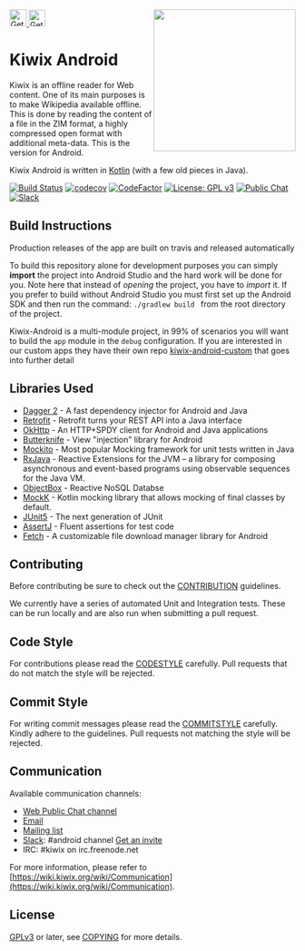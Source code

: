 <img src="https://github.com/kiwix/kiwix-android/blob/develop/Kiwix_icon_transparent_512x512.png" align="right" height='250' />
<a href="https://play.google.com/store/apps/details?id=org.kiwix.kiwixmobile" target="_blank" align="left">
  <img src="https://play.google.com/intl/en/badges/images/badge_new.png" alt="Get it on Google Play" height="30" />
</a>
<a href="https://f-droid.org/fr/packages/org.kiwix.kiwixmobile/" target="_blank" align="left">
  <img src="https://upload.wikimedia.org/wikipedia/commons/thumb/0/0d/Get_it_on_F-Droid.svg/320px-Get_it_on_F-Droid.svg.png" alt="Get it on F-Droid" height="29" />
</a>

# Kiwix Android

Kiwix is an offline reader for Web content. One of its main purposes
is to make Wikipedia available offline. This is done by reading the
content of a file in the ZIM format, a highly compressed open format
with additional meta-data. This is the version for Android.

Kiwix Android is written in [Kotlin](https://kotlinlang.org/) (with a few old
pieces in Java).

[![Build Status](https://github.com/kiwix/kiwix-android/workflows/CI/badge.svg?query=branch%3Adevelop+workflow%3ANightly)](https://github.com/kiwix/kiwix-android/actions?query=workflow%3ANightly+branch%3Adevelop)
[![codecov](https://codecov.io/gh/kiwix/kiwix-android/branch/develop/graph/badge.svg)](https://codecov.io/gh/kiwix/kiwix-android)
[![CodeFactor](https://www.codefactor.io/repository/github/kiwix/kiwix-android/badge)](https://www.codefactor.io/repository/github/kiwix/kiwix-android)
[![License: GPL v3](https://img.shields.io/badge/License-GPLv3-blue.svg)](https://www.gnu.org/licenses/gpl-3.0)
[![Public Chat](https://img.shields.io/badge/public-chat-green)](https://chat.kiwix.org)
[![Slack](https://img.shields.io/badge/Slack-chat-E01E5A)](https://kiwixoffline.slack.com)

## Build Instructions

Production releases of the app are built on travis and released automatically

To build this repository alone for development purposes you can simply
**import** the project into Android Studio and the hard work will be done
for you. Note here that instead of *opening* the project, you have to *import* it. If you prefer to build without Android Studio you must first
set up the Android SDK and then run the command: `./gradlew build `
from the root directory of the project.

Kiwix-Android is a multi-module project, in 99% of scenarios you will want to build the `app` module in the `debug` configuration.
If you are interested in our custom apps they have their own repo [kiwix-android-custom](https://github.com/kiwix/kiwix-android-custom
) that goes into further detail

## Libraries Used


- [Dagger 2](https://github.com/google/dagger) - A fast dependency injector for Android and Java
- [Retrofit](https://square.github.io/retrofit/) - Retrofit turns your REST API into a Java interface
- [OkHttp](https://github.com/square/okhttp) - An HTTP+SPDY client for Android and Java applications
- [Butterknife](https://jakewharton.github.io/butterknife/) - View "injection" library for Android
- [Mockito](https://github.com/mockito/mockito) - Most popular Mocking framework for unit tests written in Java
- [RxJava](https://github.com/ReactiveX/RxJava) - Reactive Extensions for the JVM – a library for composing asynchronous and event-based programs using observable sequences for the Java VM.
- [ObjectBox](https://github.com/objectbox/objectbox-java) - Reactive NoSQL Databse
- [MockK](https://github.com/mockk/mockk) - Kotlin mocking library that allows mocking of final classes by default.
- [JUnit5](https://github.com/junit-team/junit5/) - The next generation of JUnit
- [AssertJ](https://github.com/joel-costigliola/assertj-core) - Fluent assertions for test code
- [Fetch](https://github.com/tonyofrancis/Fetch) - A customizable file download manager library for Android

## Contributing

Before contributing be sure to check out the
[CONTRIBUTION](https://github.com/kiwix/kiwix-android/blob/develop/CONTRIBUTING.md)
guidelines.

We currently have a series of automated Unit and Integration
tests. These can be run locally and are also run when submitting a
pull request.

## Code Style

For contributions please read the [CODESTYLE](docs/codestyle.md)
carefully. Pull requests that do not match the style will be rejected.

## Commit Style

For writing commit messages please read the
[COMMITSTYLE](docs/commitstyle.md) carefully. Kindly adhere to the
guidelines. Pull requests not matching the style will be rejected.

## Communication

Available communication channels:
* [Web Public Chat channel](https://chat.kiwix.org)
* [Email](mailto:contact+android@kiwix.org)
* [Mailing list](mailto:kiwix-developer@lists.sourceforge.net)
* [Slack](https://kiwixoffline.slack.com): #android channel [Get an invite](https://join.slack.com/t/kiwixoffline/shared_invite/enQtOTUyMTg4NzMxMTM4LTU0MzYyZDliYjdmMDYzYWMzNDA0MDc4MWE5OGM0ODFhYjAxNWIxMjVjZTU4MTkyODJlZWFkMmQ2YTZkYTUzZDY)
* IRC: #kiwix on irc.freenode.net

For more information, please refer to
[https://wiki.kiwix.org/wiki/Communication](https://wiki.kiwix.org/wiki/Communication).

## License

[GPLv3](https://www.gnu.org/licenses/gpl-3.0) or later, see
[COPYING](COPYING) for more details.
